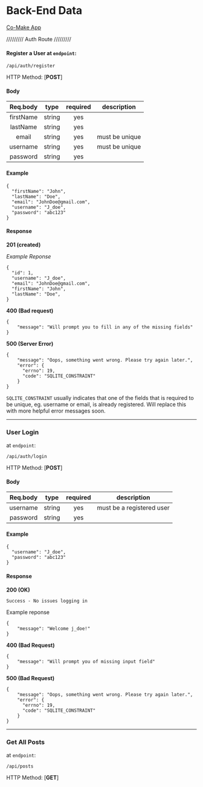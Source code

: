 <!--Header-->
# Back-End Data

<!--App link-->
[Co-Make App](https://co-make-api.herokuapp.com/)

///////// Auth Route /////////

<!--Bold and Italic text-->
#### Register a User at `endpoint`: 
```
/api/auth/register
```

HTTP Method: [**POST**]

#### Body


| Req.body  |  type    | required  | description
|:---------:|:--------:|:---------:|:-------:
| firstName | string   |    yes    |
| lastName  | string   |    yes    |
| email     | string   |    yes    | must be unique
| username  | string   |    yes    | must be unique
| password  | string   |    yes    |

#### Example

```
{
  "firstName": "John",
  "lastName": "Doe",
  "email": "JohnDoe@gmail.com",
  "username": "J_doe",
  "password": "abc123"
}
```

#### Response

**201 (created)**

*Example Reponse*

```
{
  "id": 1,
  "username": "J_doe",
  "email": "JohnDoe@gmail.com",
  "firstName": "John",
  "lastName": "Doe",
}
```

**400 (Bad request)**

```
{
    "message": "Will prompt you to fill in any of the missing fields"
}
```

**500 (Server Error)**

```
{
    "message": "Oops, something went wrong. Please try again later.",
    "error": {
      "errno": 19,
      "code": "SQLITE_CONSTRAINT"
    }
}
```

`SQLITE_CONSTRAINT` usually indicates that one of the fields that is required to be unique, eg. username or email, is already registered. Will replace this with more helpful error messages soon.


----

### User Login

 at `endpoint`: 
```
/api/auth/login
```

HTTP Method: [**POST**]

#### Body


| Req.body  |  type    | required  | description
|:---------:|:--------:|:---------:|:-------:
| username  | string   |    yes    | must be a registered user
| password  | string   |    yes    |

#### Example

```
{
  "username": "J_doe",
  "password": "abc123"
}
```

#### Response

**200 (OK)**

`Success - No issues logging in`

Example reponse

```
{
    "message": "Welcome j_doe!"
}
```
**400 (Bad Request)**

```
{
    "message": "Will prompt you of missing input field"
}
```

**500 (Bad Request)**

```
{
    "message": "Oops, something went wrong. Please try again later.",
    "error": {
      "errno": 19,
      "code": "SQLITE_CONSTRAINT"
    }
}
```

----

### Get All Posts

 at `endpoint`: 
```
/api/posts
```

HTTP Method: [**GET**]